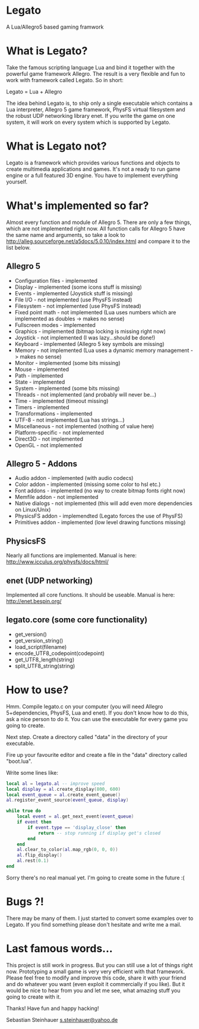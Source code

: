 Legato
======

A Lua/Allegro5 based gaming framwork

What is Legato?
===============

Take the famous scripting language Lua and bind it together with the powerful
game framework Allegro. The result is a very flexible and fun to work with
framework called Legato. So in short:

Legato = Lua + Allegro

The idea behind Legato is, to ship only a single executable which contains
a Lua interpreter, Allegro 5 game framework, PhysFS virtual filesystem and
the robust UDP networking library enet. If you write the game on one system,
it will work on every system which is supported by Legato.


What is Legato not?
===================

Legato is a framework which provides various functions and objects to create
multimedia applications and games. It's not a ready to run game engine or
a full featured 3D engine. You have to implement everything yourself.

What's implemented so far?
==========================

Almost every function and module of Allegro 5. There are only a few things,
which are not implemented right now. All function calls for Allegro 5 have
the same name and arguments, so take a look to
http://alleg.sourceforge.net/a5docs/5.0.10/index.html and compare it to the
list below.

Allegro 5
---------
* Configuration files - implemented
* Display             - implemented (some icons stuff is missing)
* Events              - implemented (Joystick stuff is missing)
* File I/O            - not implemented (use PhysFS instead)
* Filesystem          - not implemented (use PhysFS instead)
* Fixed point math    - not implemented (Lua uses numbers which are implemented as doubles -> makes no sense)
* Fullscreen modes    - implemented
* Graphics            - implemented (bitmap locking is missing right now)
* Joystick            - not implemented (I was lazy...should be done!)
* Keyboard            - implemented (Allegro 5 key symbols are missing)
* Memory              - not implemented (Lua uses a dynamic memory management -> makes no sense)
* Monitor             - implemented (some bits missing)
* Mouse               - implemented
* Path                - implemented
* State               - implemented
* System              - implemented (some bits missing)
* Threads             - not implemented (and probably will never be...)
* Time                - implemented (timeout missing)
* Timers              - implemented
* Transformations     - implemented
* UTF-8               - not implemented (Lua has strings...)
* Miscellaneous       - not implemented (nothing of value here)
* Platform-specific   - not implemented
* Direct3D            - not implemented
* OpenGL              - not implemented

Allegro 5 - Addons
------------------
* Audio addon         - implemented (with audio codecs)
* Color addon         - implemented (missing some color to hsl etc.)
* Font addons         - implemented (no way to create bitmap fonts right now)
* Memfile addon       - not implemented
* Native dialogs      - not implemented (this will add even more dependencies on Linux/Unix)
* PhysicsFS addon     - implemendted (Legato forces the use of PhysFS)
* Primitives addon    - implemented (low level drawing functions missing)

PhysicsFS
---------
Nearly all functions are implemented.
Manual is here: http://www.icculus.org/physfs/docs/html/

enet (UDP networking)
---------------------
Implemented all core functions. It should be useable.
Manual is here: http://enet.bespin.org/

legato.core (some core functionality)
-------------------------------------
* get_version()
* get_version_string()
* load_script(filename)
* encode_UTF8_codepoint(codepoint)
* get_UTF8_length(string)
* split_UTF8_string(string)

How to use?
===========

Hmm. Compile legato.c on your computer (you will need Allegro 5+dependencies, PhysFS,
Lua and enet). If you don't know how to do this, ask a nice person to do it. You can
use the executable for every game you going to create.

Next step. Create a directory called "data" in the directory of your executable.

Fire up your favourite editor and create a file in the "data" directory called
"boot.lua".

Write some lines like:

```Lua
local al = legato.al -- improve speed
local display = al.create_display(800, 600)
local event_queue = al.create_event_queue()
al.register_event_source(event_queue, display)

while true do
    local event = al.get_next_event(event_queue)
    if event then
        if event.type == 'display_close' then
            return -- stop running if display get's closed
        end
    end
    al.clear_to_color(al.map_rgb(0, 0, 0))
    al.flip_display()
    al.rest(0.1)
end
```

Sorry there's no real manual yet. I'm going to create some in the future :(


Bugs ?!
=======

There may be many of them. I just started to convert some examples over to
Legato. If you find something please don't hesitate and write me a mail.


Last famous words...
====================

This project is still work in progress. But you can still use a lot of things
right now. Prototyping a small game is very very efficient with that framework.
Please feel free to modify and improve this code, share it with your friend
and do whatever you want (even exploit it commercially if you like).
But it would be nice to hear from you and let me see, what amazing stuff you
going to create with it.

Thanks!
Have fun and happy hacking!

Sebastian Steinhauer <s.steinhauer@yahoo.de>
